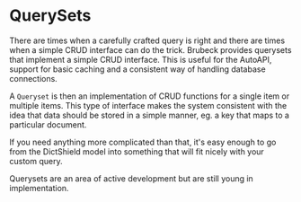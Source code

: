 # QuerySets

There are times when a carefully crafted query is right and there are times 
when a simple CRUD interface can do the trick. Brubeck provides querysets that
implement a simple CRUD interface. This is useful for the AutoAPI, support for
basic caching and a consistent way of handling database connections.

A `Queryset` is then an implementation of CRUD functions for a single item or
multiple items. This type of interface makes the system consistent with the
idea that data should be stored in a simple manner, eg. a key that maps to a
particular document.

If you need anything more complicated than that, it's easy enough to go from
the DictShield model into something that will fit nicely with your custom
query.

Querysets are an area of active development but are still young in
implementation.
